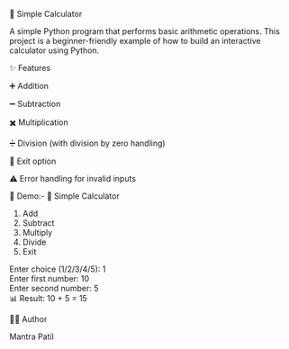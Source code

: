 🧮 Simple Calculator

A simple Python program that performs basic arithmetic operations.
This project is a beginner-friendly example of how to build an interactive calculator using Python.

✨ Features

➕ Addition

➖ Subtraction

✖️ Multiplication

➗ Division (with division by zero handling)

🚪 Exit option

⚠️ Error handling for invalid inputs



📸 Demo:-
🧮 Simple Calculator
1. Add
2. Subtract
3. Multiply
4. Divide
5. Exit

Enter choice (1/2/3/4/5): 1  
Enter first number: 10  
Enter second number: 5  
📊 Result: 10 + 5 = 15




👨‍💻 Author

Mantra Patil
